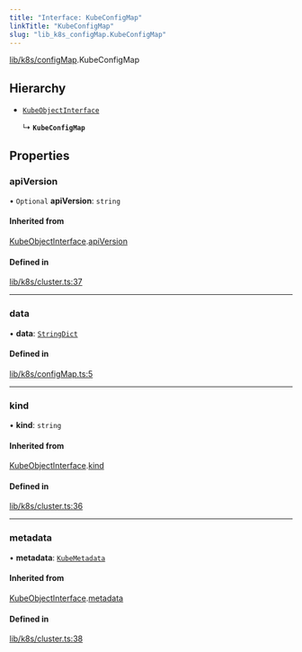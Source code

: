 ```yaml
---
title: "Interface: KubeConfigMap"
linkTitle: "KubeConfigMap"
slug: "lib_k8s_configMap.KubeConfigMap"
---
```


[lib/k8s/configMap](../modules/lib_k8s_configMap.md).KubeConfigMap

## Hierarchy

- [`KubeObjectInterface`](lib_k8s_cluster.KubeObjectInterface.md)

  ↳ **`KubeConfigMap`**

## Properties

### apiVersion

• `Optional` **apiVersion**: `string`

#### Inherited from

[KubeObjectInterface](lib_k8s_cluster.KubeObjectInterface.md).[apiVersion](lib_k8s_cluster.KubeObjectInterface.md#apiversion)

#### Defined in

[lib/k8s/cluster.ts:37](https://github.com/headlamp-k8s/headlamp/blob/840d05a1/frontend/src/lib/k8s/cluster.ts#L37)

___

### data

• **data**: [`StringDict`](lib_k8s_cluster.StringDict.md)

#### Defined in

[lib/k8s/configMap.ts:5](https://github.com/headlamp-k8s/headlamp/blob/840d05a1/frontend/src/lib/k8s/configMap.ts#L5)

___

### kind

• **kind**: `string`

#### Inherited from

[KubeObjectInterface](lib_k8s_cluster.KubeObjectInterface.md).[kind](lib_k8s_cluster.KubeObjectInterface.md#kind)

#### Defined in

[lib/k8s/cluster.ts:36](https://github.com/headlamp-k8s/headlamp/blob/840d05a1/frontend/src/lib/k8s/cluster.ts#L36)

___

### metadata

• **metadata**: [`KubeMetadata`](lib_k8s_cluster.KubeMetadata.md)

#### Inherited from

[KubeObjectInterface](lib_k8s_cluster.KubeObjectInterface.md).[metadata](lib_k8s_cluster.KubeObjectInterface.md#metadata)

#### Defined in

[lib/k8s/cluster.ts:38](https://github.com/headlamp-k8s/headlamp/blob/840d05a1/frontend/src/lib/k8s/cluster.ts#L38)
